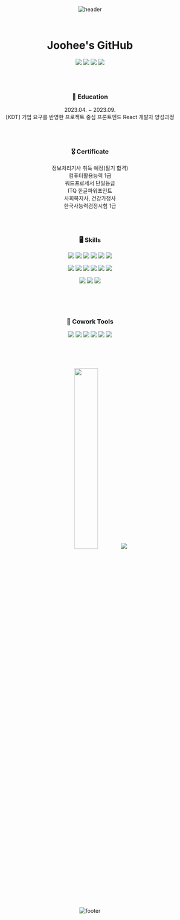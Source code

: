 <div align=center>

![header](https://capsule-render.vercel.app/api?type=shark&color=414C52&height=100&section=header&animation=fadeIn&fontAlignY=100)

<br>

# Joohee's GitHub

<a href="https://github.com/heeheepark"><img src="https://hits.seeyoufarm.com/api/count/incr/badge.svg?url=https%3A%2F%2Fgithub.com%2Fheeheepark&count_bg=%239C9C9C&title_bg=%23699DFF&icon=&icon_color=%23E7E7E7&title=Visit&edge_flat=false"/></a> <a href="pjh9641@gmial.com"><img src="https://img.shields.io/badge/mail-EA4335?style=flat&logo=gmail&logoColor=white" /></a>
 <a href="https://heeheepark.notion.site/heeheepark/2b762785719146dc916ca94b056e46d1"><img src="https://img.shields.io/badge/Notion-000000?style=flat&logo=Notion&logoColor=white" /></a> <a href="https://www.instagram.com/heehee.n_n/"><img src="https://img.shields.io/badge/instagram-E4405F?style=flat&logo=instagram&logoColor=white" /></a> 

<br>
<br>


### 🐣 Education
2023.04. ~ 2023.09. <br> 
  [KDT] 기업 요구를 반영한 프로젝트 중심 프론트엔드 React 개발자 양성과정
  


<br><br>


### 🎖️ Certificate
 정보처리기사 취득 예정(필기 합격) <br>
 컴퓨터활용능력 1급 <br>
 워드프로세서 단일등급 <br>
 ITQ 한글파워포인트 <br>
 사회복지사, 건강가정사 <br>
 한국사능력검정시험 1급 <br>

<br><br>


<!-- <p align='center'>
  <a href="https://github.com/kyechan99/capsule-render/labels/Idea">
    <img src="https://img.shields.io/badge/IDEA%20ISSUE%20-%23F7DF1E.svg?&style=for-the-badge&&logoColor=white"/>
  </a>
  <a href="#demo">
    <img src="https://img.shields.io/badge/DEMO%20-%234FC08D.svg?&style=for-the-badge&&logoColor=white"/>
  </a>
</p> -->

### 🖥️ Skills 
<img src="https://img.shields.io/badge/HTML5-E34F26?style=flat&logo=HTML5&logoColor=white" /> <img src="https://img.shields.io/badge/CSS3-1572B6?style=flat&logo=CSS3&logoColor=white" /> <img src="https://img.shields.io/badge/JavaScript-F7DF1E?style=flat&logo=JavaScript&logoColor=white" /> <img src="https://img.shields.io/badge/React-61DAFB?style=flat&logo=React&logoColor=white" />
 <img src="https://img.shields.io/badge/Git-F05032?style=flat&logo=git&logoColor=white" /> <img src="https://img.shields.io/badge/Axios-5A29E4?style=flat&logo=axios&logoColor=white" />
<br>

 <img src="https://img.shields.io/badge/Photoshop-31A8FF?style=flat&logo=adobephotoshop&logoColor=white" /> <img src="https://img.shields.io/badge/Bootstrap-7952B3?style=flat&logo=Bootstrap&logoColor=white" /> <img src="https://img.shields.io/badge/Tailwindcss-06B6D4?style=flat&logo=tailwindcss&logoColor=white" /> <img src="https://img.shields.io/badge/AntDesign-0170FE?style=flat&logo=antdesign&logoColor=white" /> <img src="https://img.shields.io/badge/SCSS-CC6699?style=flat&logo=sass&logoColor=white" />  <img src="https://img.shields.io/badge/Styled_component-DB7093?style=flat&logo=styledcomponents&logoColor=white" /> 
<br>

<img src="https://img.shields.io/badge/Word-2B579A?style=flat&logo=microsoftword&logoColor=white" /> <img src="https://img.shields.io/badge/Excel-217346?style=flat&logo=microsoftexcel&logoColor=white" /> <img src="https://img.shields.io/badge/PowerPoint-B7472A?style=flat&logo=microsoftpowerpoint&logoColor=white" />

<br><br><br>
  
### 🤝 Cowork Tools
<img src="https://img.shields.io/badge/GitHub-181717?style=flat&logo=GitHub&logoColor=white" /> <img src="https://img.shields.io/badge/Sourcetree-0052CC?style=flat&logo=Sourcetree&logoColor=white" /> <img src="https://img.shields.io/badge/Slack-4A154B?style=flat&logo=Slack&logoColor=white" /> <img src="https://img.shields.io/badge/Notion-000000?style=flat&logo=Notion&logoColor=white" /> <img src="https://img.shields.io/badge/Figma-F24E1E?style=flat&logo=figma&logoColor=white" /> <img src="https://img.shields.io/badge/Swagger-85EA2D?style=flat&logo=swagger&logoColor=white" />

<br><br><br>

<img src="https://github-readme-stats.vercel.app/api/top-langs/?username=heeheepark&layout=compact" width="35%">
<img src="https://github-readme-stats.vercel.app/api?username=heeheepark&show_icons=true" >

<br><br>

![footer](https://capsule-render.vercel.app/api?type=shark&color=414C52&height=100&section=footer&animation=fadeIn&fontAlignY=100)
</div>
